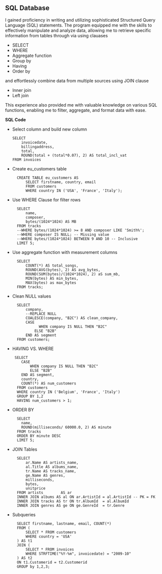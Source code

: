 **SQL Database**
-----------------------------------------------------

I gained proficiency in writing and utilizing sophisticated Structured Query Language (SQL) statements. The program equipped me with the skills to effectively manipulate and analyze data, allowing me to retrieve specific information from tables through via using clauases

- SELECT  
- WHERE
- Aggregate function 
- Group by
- Having
- Order by
  
and effortlessly combine data from multiple sources using JOIN clause

- Inner join
- Left join

This experience also provided me with valuable knowledge on various SQL functions, enabling me to filter, aggregate, and format data with ease.

**SQL Code**

- Select column and build new column
  
      SELECT 
	      invoicedate,
          billingaddress,
          total,
          ROUND(total + (total*0.07), 2) AS total_incl_vat
      FROM invoices

- Create eu_customers table 

        CREATE TABLE eu_customers AS 
            SELECT firstname, country, email 
            FROM customers
            WHERE country IN ('USA', 'France', 'Italy');

- Use WHERE Clause for filter rows

        SELECT 
	        name,
            composer,
            bytes/(1024*1024) AS MB
        FROM tracks
        --WHERE bytes/(1024*1024) >= 8 AND composer LIKE 'Smith%'; 
        --WHERE composer IS NULL; -- Missing value
        --WHERE bytes/(1024*1024) BETWEEN 9 AND 10 -- Inclusive
        LIMIT 5;

- Use aggregate function with measurement columns

        SELECT
            COUNT(*) AS total_songs,
            ROUND(AVG(bytes), 2) AS avg_bytes,
            ROUND(SUM(bytes)/(1024*1024), 2) aS sum_mb,
            MIN(bytes) AS min_bytes,
            MAX(bytes) as max_bytes
        FROM tracks;

- Clean NULL values

        SELECT 
            company,
            --REPLACE NULL
            COALESCE(company, "B2C") AS clean_company, 
            CASE
            	  WHEN company IS NULL THEN "B2C"
                ELSE "B2B"
            END AS segment
        FROM customers;

- HAVING VS. WHERE
  
       SELECT
          CASE
              WHEN company IS NULL THEN "B2C"
              ELSE "B2B"
          END AS segment,
          country,
          COUNT(*) AS num_customers
        FROM customers
        WHERE country IN ('Belgium', 'France', 'Italy')
        GROUP BY 1,2
        HAVING num_customers > 1;

- ORDER BY
 
        SELECT 
          name, 
          ROUND(milliseconds/ 60000.0, 2) AS minute
        FROM tracks
        ORDER BY minute DESC
        LIMIT 5;

- JOIN Tables

        SELECT 
            ar.Name AS artists_name,
            al.Title AS albums_name,
            tr.Name AS tracks_name,
            ge.Name AS genres,
            milliseconds,
            bytes,
            unitprice
        FROM artists 	    AS ar
        INNER JOIN albums AS al ON ar.ArtistId = al.ArtistId -- PK = FK
        INNER JOIN tracks AS tr ON tr.AlbumId  = al.AlbumId
        INNER JOIN genres AS ge ON ge.GenreId  = tr.Genre

- Subqueries

        SELECT firstname, lastname, email, COUNT(*)
        FROM (
            SELECT * FROM customers
          	WHERE country = 'USA'
        ) AS t1
        JOIN (
        	SELECT * FROM invoices
         	WHERE STRFTIME("%Y-%m", invoicedate) = "2009-10"
        ) AS t2
        ON t1.Customerid = t2.Customerid
        GROUP by 1,2,3;
